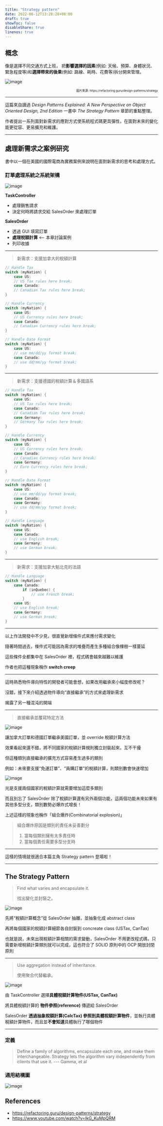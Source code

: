 ```yaml
---
title: "Strategy pattern"
date: 2022-06-12T13:28:28+08:00
draft: true
showToc: false
disableShare: true
linenos: true
---
```


## 概念

像是選擇不同交通方式上班，
把**影響選擇的因素**(例如: 天候、預算、身體狀況、緊急程度等)和**選擇帶來的後果**(例如: 路線、耗時、花費等)拆分開來管理。

![image](https://refactoring.guru/images/patterns/content/strategy/strategy-comic-1-en-2x.png)
<div style="text-align: right"><sub><sup>圖片來源: https://refactoring.guru/design-patterns/strategy</sup></sub></div>

---

這篇來自讀過 *Design Patterns Explained: A New Perspective on Object Oriented Design, 2nd Edition* 一書中 *The Strategy Pattern* 章節的重點整理。

作者提出一系列面對新需求的應對方式使系統程式碼更具彈性，在面對未來的變化能更從容、更易擴充和維護。

---

## 處理新需求之案例研究

書中以一個在美國的國際電商為實務案例來說明在面對新需求的思考和處理方式。

### 訂單處理系統之系統架構

![image](images/ch9系統架構圖.png)

**TaskController**
- 處理銷售請求
- 決定何時將請求交給 SalesOrder 來處理訂單

**SalesOrder**
- 透過 GUI 填寫訂單
- **處理稅額計算** <-- 本章討論案例
- 列印收據

---

> 新需求：支援加拿大的稅額計算

```java
// Handle Tax
switch (myNation) {
    case US:
    // US Tax rules here break;
    case Canada:
    // Canadian Tax rules here break;
}

// Handle Currency
switch (myNation) {
    case US:
    // US Currency rules here break;
    case Canada:
    // Canadian Currency rules here break;
}

// Handle Date Format
switch (myNation) {
    case US:
    // use mm/dd/yy format break;
    case Canada:
    // use dd/mm/yy format break;
}
```

---

> 新需求：支援德國的稅額計算＆多國語系

```java
// Handle Tax
switch (myNation) {
    case US:
    // US Tax rules here break;
    case Canada:
    // Canadian Tax rules here break;
    case Germany:
    // Germany Tax rules here break;
}

// Handle Currency
switch (myNation) {
    case US:
    // US Currency rules here break;
    case Canada:
    // Canadian Currency rules here break;
    case Germany:
    // Euro Currency rules here break;
}

// Handle Date Format
switch (myNation) {
    case US:
    // use mm/dd/yy format break;
    case Canada:
    case Germany:
    // use dd/mm/yy format break;
}

// Handle Language
switch (myNation) {
    case US:
    case Canada:
    // use English break;
    case Germany:
    // use German break;
}
```

---

> 新需求：支援加拿大魁北克的法語

```java
// Handle Language
switch (myNation) {
    case Canada:
        if (inQuebec) {
            // use French break;
        }
    case US:
    // use English break;
    case Germany:
    // use German break;
}
```

---

以上作法開發中不少見，很直覺新增條件式來應付需求變化

隨著時間過去，條件式可能因為需求的堆疊而產生多種組合像棵樹一樣蔓延

這些條件全都集中在 SalesOrder 裡，程式碼會越來越難以維護

作者也把這種現象稱作 **switch creep**

---

這時熟悉物件導向特性的開發者可能會想，如果改用繼承來小幅度修改呢？

沒錯，接下來介紹透過物件導向“直接繼承”的方式來處理新需求

揭露了另一種混沌的開端

---

> 直接繼承並覆寫特定方法

<!-- ![image](https://s3.amazonaws.com/media-p.slid.es/uploads/1455570/images/9527975/pasted-from-clipboard.png) -->

![image](https://s3.amazonaws.com/media-p.slid.es/uploads/1455570/images/9528106/strategy-add_german.drawio.svg)

讓加拿大訂單和德國訂單繼承美國訂單，並 override 稅額計算方法

效果看起來還不錯，將不同國家的稅額計算規則獨立封裝起來，互不干擾

但這種類別直接繼承的擴充方式容易產生過多的類別

例如：未來要支援“免運訂單”、“員購訂單”的稅額計算，則類別數會快速增加

![image](images/strategy_案例研究_explosion.svg)

光是支援兩個國家的稅額計算就需要增加這麼多類別

而且別忘了 SalesOrder 除了稅額計算還有另外兩個功能，這兩個功能未來如果有其他多型分支，類別數勢必爆炸式增長！

上述這樣的現象也稱作「組合爆炸(Combinatorial explosion)」

> 組合爆炸原因是類別的責任未妥善劃分
> 1. 當每個類別擁有太多責任時
> 2. 當每個責任需要多型分支時

---

這樣的情境就很適合本篇主角 Strategy pattern 登場啦！

---

## The Strategy Pattern

> Find what varies and encapsulate it.
> 
> 找出變化並封裝之。

![image](images/strategy_套用模式-封裝變化.svg)

先將“稅額計算概念”從 SalesOrder 抽離，並抽象化成 abstract class

再將每個國家的稅額計算細節各自封裝到 concreate class (USTax, CanTax)

也就是說，未來出現稅額計算相關的需求變動，SalesOrder 不用更改程式碼，只需要新增稅額計算類別就可以完成，這也符合了 SOLID 原則中的 OCP 開放封閉原則

---

> Use aggregation instead of inheritance.
> 
> 使用聚合代替繼承。

![image](images/strategy_套用模式_使用聚合.svg)

由 TaskController 選擇**具體稅額計算物件(USTax, CanTax)**

將具體稅額計算的 **物件參照(reference)** 傳遞給 SalesOrder

SalesOrder **透過抽象稅額計算(CalcTax) 參照到具體稅額計算物件**，並執行具體稅額計算物件，而且並**不會知道**具體執行了哪個物件

---

### 定義

> Define a family of algorithms, encapsulate each one, and make them interchangeable. Strategy lets the algorithm vary independently from clients that use it. --- Gamma, et al


### 通用結構圖

![image](https://s3.amazonaws.com/media-p.slid.es/uploads/1455570/images/9528164/pasted-from-clipboard.png)

## References

- https://refactoring.guru/design-patterns/strategy
- https://www.youtube.com/watch?v=IkG_KuMpQRM